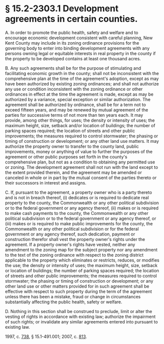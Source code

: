 # § 15.2-2303.1 Development agreements in certain counties.

<p>A. In order to promote the public health, safety and welfare and to encourage economic development consistent with careful planning, New Kent County may include in its zoning ordinance provisions for the governing body to enter into binding development agreements with any persons owning legal or equitable interests in real property in the county if the property to be developed contains at least one thousand acres.</p><p>B. Any such agreements shall be for the purpose of stimulating and facilitating economic growth in the county; shall not be inconsistent with the comprehensive plan at the time of the agreement's adoption, except as may have been authorized by existing zoning ordinances; and shall not authorize any use or condition inconsistent with the zoning ordinance or other ordinances in effect at the time the agreement is made, except as may be authorized by a variance, special exception or similar authorization. The agreement shall be authorized by ordinance, shall be for a term not to exceed fifteen years, and may be renewed by mutual agreement of the parties for successive terms of not more than ten years each. It may provide, among other things, for uses; the density or intensity of uses; the maximum height, size, setback and/or location of buildings; the number of parking spaces required; the location of streets and other public improvements; the measures required to control stormwater; the phasing or timing of construction or development; or any other land use matters. It may authorize the property owner to transfer to the county land, public improvements, money or anything of value to further the purposes of the agreement or other public purposes set forth in the county's comprehensive plan, but not as a condition to obtaining any permitted use or zoning. The development agreement shall not run with the land except to the extent provided therein, and the agreement may be amended or canceled in whole or in part by the mutual consent of the parties thereto or their successors in interest and assigns.</p><p>C. If, pursuant to the agreement, a property owner who is a party thereto and is not in breach thereof, (i) dedicates or is required to dedicate real property to the county, the Commonwealth or any other political subdivision or to the federal government or any agency thereof, (ii) makes or is required to make cash payments to the county, the Commonwealth or any other political subdivision or to the federal government or any agency thereof, or (iii) makes or is required to make public improvements for the county, the Commonwealth or any other political subdivision or for the federal government or any agency thereof, such dedication, payment or construction therefor shall vest the property owner's rights under the agreement. If a property owner's rights have vested, neither any amendment to the zoning map for the subject property nor any amendment to the text of the zoning ordinance with respect to the zoning district applicable to the property which eliminates or restricts, reduces, or modifies the use; the density or intensity of uses; the maximum height, size, setback or location of buildings; the number of parking spaces required; the location of streets and other public improvements; the measures required to control stormwater; the phasing or timing of construction or development; or any other land use or other matters provided for in such agreement shall be effective with respect to such property during the term of the agreement unless there has been a mistake, fraud or change in circumstances substantially affecting the public health, safety or welfare.</p><p>D. Nothing in this section shall be construed to preclude, limit or alter the vesting of rights in accordance with existing law; authorize the impairment of such rights; or invalidate any similar agreements entered into pursuant to existing law.</p><p>1997, c. <a href='http://lis.virginia.gov/cgi-bin/legp604.exe?971+ful+CHAP0738'>738</a>, § 15.1-491.001; 2007, c. <a href='http://lis.virginia.gov/cgi-bin/legp604.exe?071+ful+CHAP0813'>813</a>.</p>